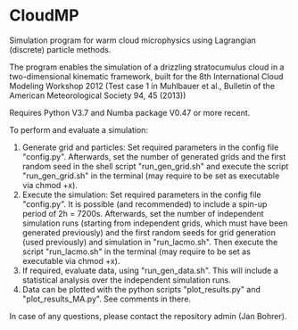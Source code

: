 # CloudMP
Simulation program for warm cloud microphysics using Lagrangian (discrete) particle methods.

The program enables the simulation of a drizzling stratocumulus cloud in a two-dimensional kinematic framework, built for the 8th International Cloud Modeling Workshop 2012 (Test case 1 in Muhlbauer et al., Bulletin of the American Meteorological Society 94, 45 (2013))

Requires Python V3.7 and Numba package V0.47 or more recent.

To perform and evaluate a simulation:

1. Generate grid and particles: Set required parameters in the config file "config.py". Afterwards, set the number of generated grids and the first random seed in the shell script "run_gen_grid.sh" and execute the script "run_gen_grid.sh" in the terminal (may require to be set as executable via chmod +x).
2. Execute the simulation: Set required parameters in the config file "config.py". It is possible (and recommended) to include a spin-up period of 2h = 7200s. Afterwards, set the number of independent simulation runs (starting from independent grids, which must have been generated previously) and the first random seeds for grid generation (used previously) and simulation in "run_lacmo.sh". Then execute the script "run_lacmo.sh" in the terminal (may require to be set as executable via chmod +x).
3. If required, evaluate data, using "run_gen_data.sh". This will include a statistical analysis over the independent simulation runs.
4. Data can be plotted with the python scripts "plot_results.py" and "plot_results_MA.py". See comments in there.

In case of any questions, please contact the repository admin (Jan Bohrer).
